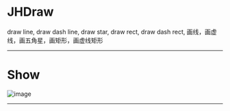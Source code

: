 # JHDraw
draw line, draw dash line, draw star, draw rect, draw dash rect, 画线，画虚线，画五角星，画矩形，画虚线矩形

---

# Show
![image](https://github.com/xjh093/JHDraw/blob/master/image.png)

---
